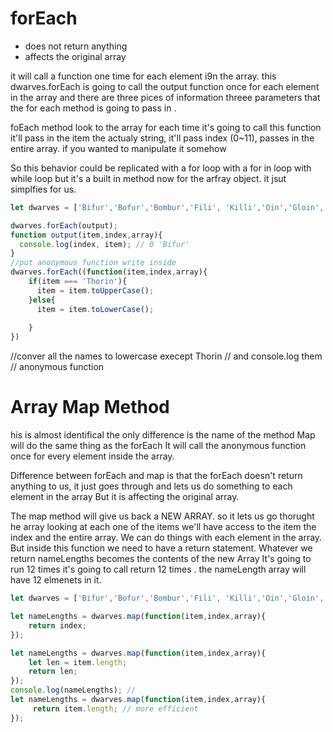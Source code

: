 # forEach
- does not return anything
- affects the original array


it will call a function one time for each element i9n the array. this dwarves.forEach is going to call the output function once for each element in the array and there are three pices of information threee parameters that the for each method is going to pass in .

foEach method look to the array for each time it's going to call this function it'll pass in the item the actualy string, it'll pass index (0~11), passes in the entire array. if you wanted to manipulate it somehow

So this behavior could be replicated with a for loop with a for in loop with while loop but it's a built in method now for the arfray object. it jsut simplfies for us.

```javascript
let dwarves = ['Bifur','Bofur','Bombur','Fili', 'Killi','Oin','Gloin','Thorin','Balin','Dwalin','Nori','Dori'];

dwarves.forEach(output);
function output(item,index,array){
  console.log(index, item); // 0 'Bifur'
}
//put anonymous function write inside
dwarves.forEach((function(item,index,array){
	if(item === 'Thorin'){
      item = item.toUpperCase();
    }else{
      item = item.toLowerCase();
      
    }
})
```


//conver all the names to lowercase execept Thorin
// and console.log them
// anonymous function

# Array Map Method

his is almost identifical the only difference is the name of the method
Map will do the same thing as the forEach
It will call the anonymous function once for every element inside the array.

Difference between forEach and map is that the forEach doesn't return anything to us, it just goes through and lets us do something to each element in the array But it is affecting the original array.

The map method will give us back a NEW ARRAY. so it lets us go thorught he array looking at each one of the items we'll have access to the item
the index and the entire array. We can do things with each element in the array. But inside this function we need to have a return statement.
Whatever we return nameLengths becomes the contents of the new Array
It's going to run 12 times it's going to call return 12 times . the nameLength array will have 12 elmenets in it.

```javascript
let dwarves = ['Bifur','Bofur','Bombur','Fili', 'Killi','Oin','Gloin','Thorin','Balin','Dwalin','Nori','Dori'];

let nameLengths = dwarves.map(function(item,index,array){
	return index;
});

let nameLengths = dwarves.map(function(item,index,array){
	let len = item.length;
  	return len; 
});
console.log(nameLengths); // 
let nameLengths = dwarves.map(function(item,index,array){
     return item.length; // more efficient
});
```